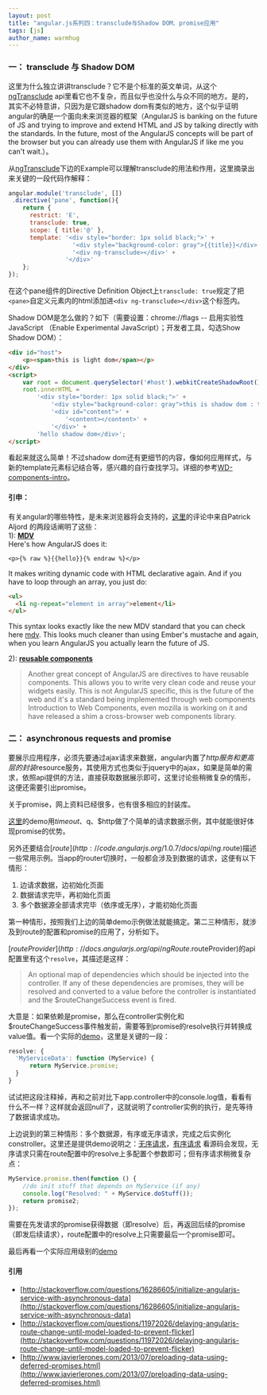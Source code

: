 ```yaml
---
layout: post
title: "angular.js系列四：transclude与Shadow DOM、promise应用"
tags: [js]
author_name: warmhug
---
```


### 一： transclude 与 Shadow DOM 
这里为什么独立讲讲transclude？它不是个标准的英文单词，从这个[ngTransclude](http://docs.angularjs.org/api/ng.directive:ngTransclude) api里看它也不复杂，而且似乎也没什么与众不同的地方。是的，其实不必特意讲，只因为是它跟shadow dom有类似的地方，这个似乎证明angular的确是一个面向未来浏览器的框架（AngularJS is banking on the future of JS and trying to improve and extend HTML and JS by talking directly with the standards.  In the future, most of the AngularJS concepts will be part of the browser but you can already use them with AngularJS if like me you can't wait.）。

从[ngTransclude](http://docs.angularjs.org/api/ng.directive:ngTransclude)下边的Example可以理解transclude的用法和作用，这里摘录出来关键的一段代码作解释：

```js
angular.module('transclude', [])
 .directive('pane', function(){
	return {
	  restrict: 'E',
	  transclude: true,
	  scope: { title:'@' },
	  template: '<div style="border: 1px solid black;">' +
				  '<div style="background-color: gray">{{title}}</div>' +
				  '<div ng-transclude></div>' +
				'</div>'
	};
});
```

在这个pane组件的Directive Definition Object上`transclude: true`规定了把`<pane>`自定义元素内的html添加进`<div ng-transclude></div>`这个标签内。

Shadow DOM是怎么做的？如下（需要设置：chrome://flags -- 启用实验性JavaScript （Enable Experimental JavaScript）；开发者工具，勾选Show Shadow DOM）：  

```html
<div id="host">
    <p><span>this is light dom</span></p>
</div>
<script>
    var root = document.querySelector('#host').webkitCreateShadowRoot();
    root.innerHTML =
        '<div style="border: 1px solid black;">' +
            '<div style="background-color: gray">this is shadow dom : title</div>' +
            '<div id="content">' +
                '<content></content>' +
            '</div>' +
        'hello shadow dom</div>';
</script>
```

看起来就这么简单！不过shadow dom还有更细节的内容，像如何应用样式，与新的template元素标记结合等，感兴趣的自行查找学习。详细的参考[WD-components-intro](http://www.w3.org/TR/2012/WD-components-intro-20120522/#shadow-dom-section)。


#### 引申： 

有关angular的哪些特性，是未来浏览器将会支持的，[这里](http://www.quora.com/Client-side-MVC/Is-Angular-js-or-Ember-js-the-better-choice-for-Javascript-frameworks)的评论中来自Patrick Aljord 的两段话阐明了这些：  
1): **[MDV](https://github.com/toolkitchen/mdv/blob/master/README.md)**  
Here's how AngularJS does it:

	<p>{% raw %}{{hello}}{% endraw %}</p>

It makes writing dynamic code with HTML declarative again. And if you have to loop through an array, you just do:

```html
<ul>
  <li ng-repeat="element in array">element</li>
</ul>
```

This syntax looks exactly like the new MDV standard that you can check here [mdv](http://mdv.googlecode.com/git/docs/design_intro.html). This looks much cleaner than using Ember's mustache and again, when you learn AngularJS you actually learn the future of JS.

2): **[reusable components](http://www.w3.org/TR/2012/WD-components-intro-20120522/#custom-element-section)**  
> Another great concept of AngularJS are directives to have reusable components. This allows you to write very clean code and reuse your widgets easily. This is not AngularJS specific, this is the future of the web and it's a standard being implemented through web components Introduction to Web Components, even mozilla is working on it and have released a shim a cross-browser web components library.


### 二： asynchronous requests and promise 

要展示应用程序，必须先要通过ajax请求来数据，angular内置了$http服务和更高层的封装$resource服务，其使用方式也类似于jquery中的ajax，如果是简单的需求，依照api提供的方法，直接获取数据展示即可，这里讨论些稍微复杂的情形，这便还需要引出promise。

关于promise，网上资料已经很多，也有很多相应的封装库。

[这里](https://github.com/warmhug/warmhug.github.com/blob/ecbaf3fee79e9f0f0bb38b3a9604f8ac8f58c2d1/demo/angular-sty/series_4/http-promise.html)的demo用$timeout、$q、$http做了个简单的请求数据示例，其中就能很好体现promise的优势。

另外还要结合[$route](http://code.angularjs.org/1.0.7/docs/api/ng.$route)描述一些常用示例。当app的router切换时，一般都会涉及到数据的请求，这便有以下情形：

1. 边请求数据，边初始化页面
2. 数据请求完毕，再初始化页面
3. 多个数据源全部请求完毕（依序或无序），才能初始化页面

第一种情形，按照我们上边的简单demo示例做法就能搞定。第二三种情形，就涉及到route的配置和promise的应用了，分析如下。

[$routeProvider](http://docs.angularjs.org/api/ngRoute.$routeProvider)的api配置里有这个`resolve`，其描述是这样：
> An optional map of dependencies which should be injected into the controller. If any of these dependencies are promises, they will be resolved and converted to a value before the controller is instantiated and the $routeChangeSuccess event is fired.

大意是：如果依赖是promise，那么在controller实例化和$routeChangeSuccess事件触发前，需要等到promise的resolve执行并转换成value值。看一个实际的[demo](https://github.com/warmhug/warmhug.github.com/blob/ecbaf3fee79e9f0f0bb38b3a9604f8ac8f58c2d1/demo/angular-sty/series_4/route-promise-part1.html)，这里是关键的一段：

```js
resolve: {
  'MyServiceData': function (MyService) {
      return MyService.promise;
  }
}
```

试试把这段注释掉，再和之前对比下app.controller中的console.log值，看看有什么不一样？这样就会返回null了，这就说明了controller实例的执行，是先等待了数据请求成功。

上边说到的第三种情形：多个数据源，有序或无序请求，完成之后实例化constroller。这里还是提供demo说明之：[无序请求](https://github.com/warmhug/warmhug.github.com/blob/ecbaf3fee79e9f0f0bb38b3a9604f8ac8f58c2d1/demo/angular-sty/series_4/route-promise-part2.html)，[有序请求](https://github.com/warmhug/warmhug.github.com/blob/ecbaf3fee79e9f0f0bb38b3a9604f8ac8f58c2d1/demo/angular-sty/series_4/route-promise-part3.html) 看源码会发现，无序请求只需在route配置中的resolve上多配置个参数即可；但有序请求稍微复杂点：

```js
MyService.promise.then(function () {
    //do init stuff that depends on MyService (if any)
    console.log("Resolved: " + MyService.doStuff());
    return promise2;
});
```

需要在先发请求的promise获得数据（即resolve）后，再返回后续的promise（即发后续请求），route配置中的resolve上只需要最后一个promise即可。

最后再看一个实际应用级别的[demo](https://github.com/warmhug/warmhug.github.com/blob/ecbaf3fee79e9f0f0bb38b3a9604f8ac8f58c2d1/demo/angular-sty/series_4/route-promise-full.html)

#### 引用
- [http://stackoverflow.com/questions/16286605/initialize-angularjs-service-with-asynchronous-data](http://stackoverflow.com/questions/16286605/initialize-angularjs-service-with-asynchronous-data)
- [http://stackoverflow.com/questions/11972026/delaying-angularjs-route-change-until-model-loaded-to-prevent-flicker](http://stackoverflow.com/questions/11972026/delaying-angularjs-route-change-until-model-loaded-to-prevent-flicker)
- [http://www.javierlerones.com/2013/07/preloading-data-using-deferred-promises.html](http://www.javierlerones.com/2013/07/preloading-data-using-deferred-promises.html) 


